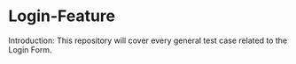 # Login-Feature

Introduction: This repository will cover every general test case related to the Login Form.
